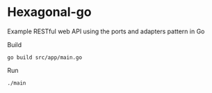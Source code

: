 # Hexagonal-go
Example RESTful web API using the ports and adapters pattern in Go

Build
```console
go build src/app/main.go
```

Run 
```
./main
```